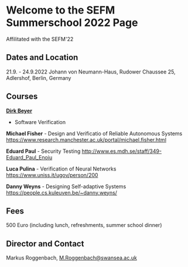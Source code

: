 # Welcome to the SEFM Summerschool 2022 Page

Affilitated with the SEFM'22

## Dates and Location

21.9. - 24.9.2022
Johann von Neumann-Haus, Rudower Chaussee 25, Adlershof, Berlin, Germany

## Courses

**[Dirk Beyer](https://www.sosy-lab.org/people/beyer/)** 
- Software Verification

**Michael Fisher** - Design and Verificatio of Reliable Autonomous Systems
https://www.research.manchester.ac.uk/portal/michael.fisher.html

**Eduard Paul** - Security Testing
http://www.es.mdh.se/staff/349-Eduard_Paul_Enoiu

**Luca Pulina** - Verification of Neural Networks
https://www.uniss.it/ugov/person/200

**Danny Weyns**  - Designing Self-adaptive Systems
https://people.cs.kuleuven.be/~danny.weyns/

## Fees

500 Euro (including lunch, refreshments, summer school dinner)

## Director and Contact

Markus Roggenbach, M.Roggenbach@swansea.ac.uk
